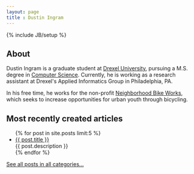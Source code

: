 ```yaml
---
layout: page
title : Dustin Ingram
---
```

{% include JB/setup %}

## About
Dustin Ingram is a graduate student at [Drexel University](http://drexel.edu),
pursuing a M.S. degree in [Computer Science](http://cs.drexel.edu). Currently,
he is working as a research assistant at Drexel's Applied Informatics Group in
Philadelphia, PA.

In his free time, he works for the non-profit [Neighborhood Bike
Works](http://www.neighborhoodbikeworks.org), which seeks to increase
opportunities for urban youth through bicycling.

## Most recently created articles
<ul class="posts">
  {% for post in site.posts limit:5 %}
    <li>
        <a href="{{ BASE_PATH }}{{ post.url }}">{{ post.title }}</a>
        <div>{{ post.description }}</div>
    </li>
  {% endfor %}
</ul>

[See all posts in all categories...](/categories.html)
